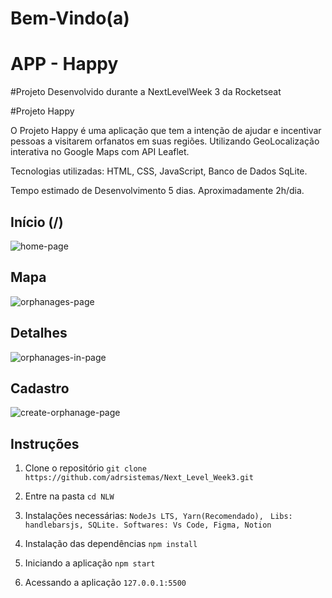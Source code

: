 # Bem-Vindo(a)

# APP - Happy

#Projeto Desenvolvido durante a NextLevelWeek 3 da Rocketseat

#Projeto Happy

O Projeto Happy é uma aplicação que tem a intenção de ajudar e incentivar pessoas a visitarem orfanatos em suas regiões. Utilizando GeoLocalização interativa no Google Maps com API Leaflet.

Tecnologias utilizadas: HTML, CSS, JavaScript, Banco de Dados SqLite.

Tempo estimado de Desenvolvimento 5 dias. Aproximadamente 2h/dia.

## Início (/)
![home-page](https://user-images.githubusercontent.com/60433540/96378820-1a90d300-1165-11eb-9146-1ea19270e140.png)

## Mapa
![orphanages-page](https://user-images.githubusercontent.com/60433540/96378822-1fee1d80-1165-11eb-9fe0-33adc290457d.png)

## Detalhes
![orphanages-in-page](https://user-images.githubusercontent.com/60433540/96378831-27152b80-1165-11eb-912c-df7fb0dc7c57.png)


## Cadastro
![create-orphanage-page](https://user-images.githubusercontent.com/60433540/96378827-241a3b00-1165-11eb-9c20-a4aa6829c39e.png)


## Instruções

1. Clone o repositório
`git clone https://github.com/adrsistemas/Next_Level_Week3.git`

2. Entre na pasta
`cd NLW`

3. Instalações necessárias:
 `NodeJs LTS, Yarn(Recomendado), `
`Libs: handlebarsjs, SQLite.
Softwares: Vs Code, Figma, Notion`

5. Instalação das dependências
`npm install`

6. Iniciando a aplicação
`npm start`

7. Acessando a aplicação
`127.0.0.1:5500`
